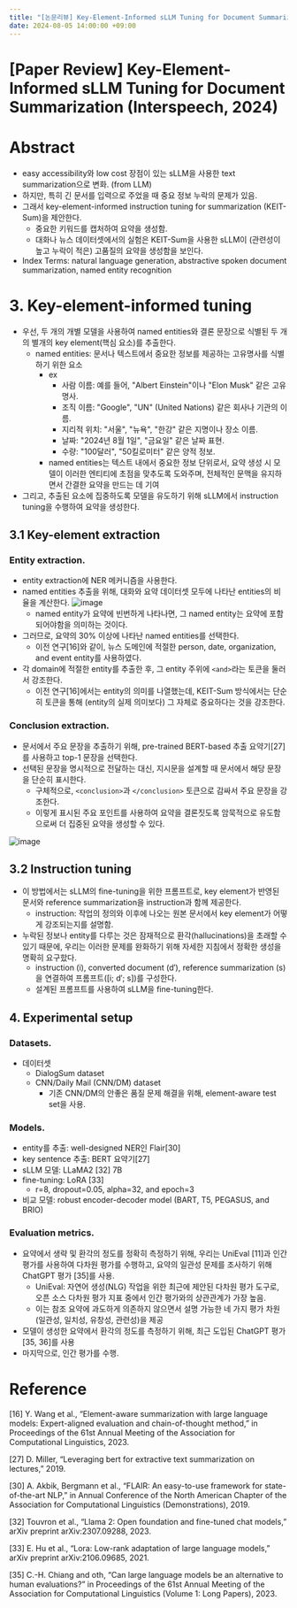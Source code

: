 ```yaml
---
title: "[논문리뷰] Key-Element-Informed sLLM Tuning for Document Summarization (Interspeech, 2024)"
date: 2024-08-05 14:00:00 +09:00
---
```


# [Paper Review] Key-Element-Informed sLLM Tuning for Document Summarization (Interspeech, 2024)

# Abstract
- easy accessibility와 low cost 장점이 있는 sLLM을 사용한 text summarization으로 변화. (from LLM)
- 하지만, 특히 긴 문서를 입력으로 주었을 때 중요 정보 누락의 문제가 있음.
- 그래서 key-element-informed instruction tuning for summarization (KEIT-Sum)을 제안한다.
    - 중요한 키워드를 캡처하여 요약을 생성함.
    - 대화나 뉴스 데이터셋에서의 실험은 KEIT-Sum을 사용한 sLLM이 (관련성이 높고 누락이 적은) 고품질의 요약을 생성함을 보인다.
- Index Terms: natural language generation, abstractive spoken document summarization, named entity recognition

# 3. Key-element-informed tuning
- 우선, 두 개의 개별 모델을 사용하여 named entities와 결론 문장으로 식별된 두 개의 별개의 key element(핵심 요소)를 추출한다.
    - named entities: 문서나 텍스트에서 중요한 정보를 제공하는 고유명사를 식별하기 위한 요소
        - ex
            - 사람 이름: 예를 들어, "Albert Einstein"이나 "Elon Musk" 같은 고유명사.
            - 조직 이름: "Google", "UN" (United Nations) 같은 회사나 기관의 이름.
            - 지리적 위치: "서울", "뉴욕", "한강" 같은 지명이나 장소 이름.
            - 날짜: "2024년 8월 1일", "금요일" 같은 날짜 표현.
            - 수량: "100달러", "50킬로미터" 같은 양적 정보.
        - named entities는 텍스트 내에서 중요한 정보 단위로서, 요약 생성 시 모델이 이러한 엔티티에 초점을 맞추도록 도와주며, 전체적인 문맥을 유지하면서 간결한 요약을 만드는 데 기여
- 그리고, 추출된 요소에 집중하도록 모델을 유도하기 위해 sLLM에서 instruction tuning을 수행하여 요약을 생성한다.

## 3.1 Key-element extraction
### Entity extraction.
- entity extraction에 NER 메커니즘을 사용한다.
- named entities 추출을 위해, 대화와 요약 데이터셋 모두에 나타난 entities의 비율을 계산한다.
    ![image](https://github.com/user-attachments/assets/b1b42757-f936-40ff-9f95-f17a62b5dc5d)
    - named entity가 요약에 빈번하게 나타나면, 그 named entity는 요약에 포함되어야함을 의미하는 것이다.
- 그러므로, 요약의 30% 이상에 나타난 named entities를 선택한다.
    - 이전 연구[16]와 같이, 뉴스 도메인에 적절한 person, date, organization, and event entity를 사용하였다.
- 각 domain에 적절한 entity를 추출한 후, 그 entity 주위에 `<and>`라는 토큰을 둘러서 강조한다. 
    - 이전 연구[16]에서는 entity의 의미를 나열했는데, KEIT-Sum 방식에서는 단순히 토큰을 통해 (entity의 실제 의미보다) 그 자체로 중요하다는 것을 강조한다.


### Conclusion extraction.
- 문서에서 주요 문장을 추출하기 위해, pre-trained BERT-based 추출 요약기[27]를 사용하고 top-1 문장을 선택한다.
- 선택된 문장을 명시적으로 전달하는 대신, 지시문을 설계할 때 문서에서 해당 문장을 단순히 표시한다.
    - 구체적으로, `<conclusion>`과 `</conclusion>` 토큰으로 감싸서 주요 문장을 강조한다.
    - 이렇게 표시된 주요 포인트를 사용하여 요약을 결론짓도록 암묵적으로 유도함으로써 더 집중된 요약을 생성할 수 있다.

![image](https://github.com/user-attachments/assets/b6942b5a-9233-4e58-992f-953e38914293)


## 3.2 Instruction tuning
- 이 방법에서는 sLLM의 fine-tuning을 위한 프롬프트로, key element가 반영된 문서와 reference summarization을 instruction과 함께 제공한다.
    - instruction: 작업의 정의와 이후에 나오는 원본 문서에서 key element가 어떻게 강조되는지를 설명함.
- 누락된 정보나 entity를 다루는 것은 잠재적으로 환각(hallucinations)을 초래할 수 있기 때문에, 우리는 이러한 문제를 완화하기 위해 자세한 지침에서 정확한 생성을 명확히 요구핬다.
    - instruction (i), converted document (d′), reference summarization (s)을 연결하여 프롬프트([i; d′; s])를 구성한다.
    - 설계된 프롬프트를 사용하여 sLLM을 fine-tuning한다.

## 4. Experimental setup
### Datasets.
- 데이터셋
    - DialogSum dataset
    - CNN/Daily Mail (CNN/DM) dataset
        - 기존 CNN/DM의 안좋은 품질 문제 해결을 위해, element-aware test set을 사용.

### Models.
- entity를 추출: well-designed NER인 Flair[30]
- key sentence 추출: BERT 요약기[27]
- sLLM 모델: LLaMA2 [32] 7B
- fine-tuning: LoRA [33]
    - r=8, dropout=0.05, alpha=32, and epoch=3
- 비교 모델: robust encoder-decoder model (BART, T5, PEGASUS, and BRIO)

### Evaluation metrics.
- 요약에서 생략 및 환각의 정도를 정확히 측정하기 위해, 우리는 UniEval [11]과 인간 평가를 사용하여 다차원 평가를 수행하고, 요약의 일관성 문제를 조사하기 위해 ChatGPT 평가 [35]를 사용.
    - UniEval: 자연어 생성(NLG) 작업을 위한 최근에 제안된 다차원 평가 도구로, 오픈 소스 다차원 평가 지표 중에서 인간 평가와의 상관관계가 가장 높음.
    - 이는 참조 요약에 과도하게 의존하지 않으면서 설명 가능한 네 가지 평가 차원(일관성, 일치성, 유창성, 관련성)을 제공
- 모델이 생성한 요약에서 환각의 정도를 측정하기 위해, 최근 도입된 ChatGPT 평가 [35, 36]를 사용
- 마지막으로, 인간 평가를 수행.

# Reference
[16] Y. Wang et al., “Element-aware summarization with large language models: Expert-aligned evaluation and chain-of-thought method,” in Proceedings of the 61st Annual Meeting of the Association for Computational Linguistics, 2023.

[27] D. Miller, “Leveraging bert for extractive text summarization on lectures,” 2019.

[30] A. Akbik, Bergmann et al., “FLAIR: An easy-to-use framework for state-of-the-art NLP,” in Annual Conference of the North American Chapter of the Association for Computational Linguistics (Demonstrations), 2019.

[32] Touvron et al., “Llama 2: Open foundation and fine-tuned chat models,” arXiv preprint arXiv:2307.09288, 2023.

[33] E. Hu et al., “Lora: Low-rank adaptation of large language models,” arXiv preprint arXiv:2106.09685, 2021.

[35] C.-H. Chiang and oth, “Can large language models be an alternative to human evaluations?” in Proceedings of the 61st Annual Meeting of the Association for Computational Linguistics (Volume 1: Long Papers), 2023.